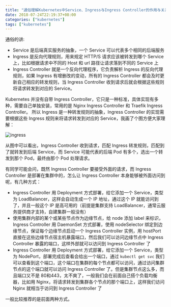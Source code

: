 ```yaml
---
title: "通俗理解Kubernetes中Service、Ingress与Ingress Controller的作用与关系"
date: 2018-07-24T22:19:37+08:00
categories: ["kubernetes"]
tags: ["kubernetes"]
---
```


通俗的讲:

- Service 是后端真实服务的抽象，一个 Service 可以代表多个相同的后端服务
- Ingress 是反向代理规则，用来规定 HTTP/S 请求应该被转发到哪个 Service 上，比如根据请求中不同的 Host 和 url 路径让请求落到不同的 Service 上
- Ingress Controller 就是一个反向代理程序，它负责解析 Ingress 的反向代理规则，如果 Ingress 有增删改的变动，所有的 Ingress Controller 都会及时更新自己相应的转发规则，当 Ingress Controller 收到请求后就会根据这些规则将请求转发到对应的 Service。

Kubernetes 并没有自带 Ingress Controller，它只是一种标准，具体实现有多种，需要自己单独安装，常用的是 Nginx Ingress Controller 和 Traefik Ingress Controller。 所以 Ingress 是一种转发规则的抽象，Ingress Controller 的实现需要根据这些 Ingress 规则来将请求转发到对应的 Service，我画了个图方便大家理解：

![ingress](https://res.cloudinary.com/imroc/image/upload/v1532441835/blog/k8s/ingress-and-ingress-controller.png)

从图中可以看出，Ingress Controller 收到请求，匹配 Ingress 转发规则，匹配到了就转发到后端 Service，而 Service 可能代表的后端 Pod 有多个，选出一个转发到那个 Pod，最终由那个 Pod 处理请求。

有同学可能会问，既然 Ingress Controller 要接受外面的请求，而 Ingress Controller 是部署在集群中的，怎么让 Ingress Controller 本身能够被外面访问到呢，有几种方式：

- Ingress Controller 用 Deployment 方式部署，给它添加一个 Service，类型为 LoadBalancer，这样会自动生成一个 IP 地址，通过这个 IP 就能访问到了，并且一般这个 IP 是高可用的（前提是集群支持 LoadBalancer，通常云服务提供商才支持，自建集群一般没有）
- 使用集群内部的某个或某些节点作为边缘节点，给 node 添加 label 来标识，Ingress Controller 用 DaemonSet 方式部署，使用 nodeSelector 绑定到边缘节点，保证每个边缘节点启动一个 Ingress Controller 实例，用 hostPort 直接在这些边缘节点宿主机暴露端口，然后我们可以访问边缘节点中 Ingress Controller 暴露的端口，这样外部就可以访问到 Ingress Controller 了
- Ingress Controller 用 Deployment 方式部署，给它添加一个 Service，类型为 NodePort，部署完成后查看会给出一个端口，通过 `kubectl get svc` 我们可以查看到这个端口，这个端口在集群的每个节点都可以访问，通过访问集群节点的这个端口就可以访问 Ingress Controller 了。但是集群节点这么多，而且端口又不是 80和443，太不爽了，一般我们会在前面自己搭个负载均衡器，比如用 Nginx，将请求转发到集群各个节点的那个端口上，这样我们访问 Nginx 就相当于访问到 Ingress Controller 了


一般比较推荐的是前面两种方式。
